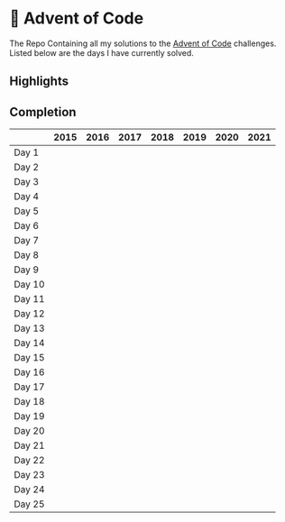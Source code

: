 # :christmas_tree: Advent of Code

The Repo Containing all my solutions to the [Advent of Code](https://adventofcode.com/) challenges.
Listed below are the days I have currently solved.

## Highlights

## Completion

|      | 2015 | 2016 | 2017 | 2018 | 2019 | 2020 | 2021 |
| ---  |------|------|------|------|------|------|------|
|Day 1 |     |      |      |      |      |      |      |
|Day 2 |     |      |      |      |      |      |      |
|Day 3 |     |      |      |      |      |      |      |
|Day 4 |     |      |      |      |      |      |      |
|Day 5 |     |      |      |      |      |      |      |
|Day 6 |     |      |      |      |      |      |      |
|Day 7 |     |      |      |      |      |      |      |
|Day 8 |     |      |      |      |      |      |      |
|Day 9 |     |      |      |      |      |      |      |
|Day 10|     |      |      |      |      |      |      |
|Day 11|     |      |      |      |      |      |      |
|Day 12|     |      |      |      |      |      |      |
|Day 13|     |      |      |      |      |      |      |
|Day 14|     |      |      |      |      |      |      |
|Day 15|     |      |      |      |      |      |      |
|Day 16|     |      |      |      |      |      |      |
|Day 17|     |      |      |      |      |      |      |
|Day 18|     |      |      |      |      |      |      |
|Day 19|     |      |      |      |      |      |      |
|Day 20|     |      |      |      |      |      |      |
|Day 21|     |      |      |      |      |      |      |
|Day 22|     |      |      |      |      |      |      |
|Day 23|     |      |      |      |      |      |      |
|Day 24|     |      |      |      |      |      |      |
|Day 25|     |      |      |      |      |      |      |
